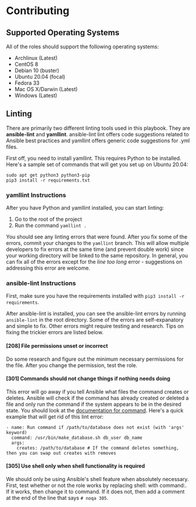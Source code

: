 # Contributing

## Supported Operating Systems

All of the roles should support the following operating systems:

* Archlinux (Latest)
* CentOS 8
* Debian 10 (buster)
* Ubuntu 20.04 (focal)
* Fedora 33
* Mac OS X/Darwin (Latest)
* Windows (Latest)

## Linting

There are primarily two different linting tools used in this playbook. They are **ansible-lint** and **yamllint**. ansible-lint lint offers code suggestions related to Ansible best practices and yamllint offers generic code suggestions for .yml files.

First off, you need to install yamllint. This requires Python to be installed. Here's a sample set of commands that will get you set up on Ubuntu 20.04:

```
sudo apt get python3 python3-pip
pip3 install -r requirements.txt
```

### yamllint Instructions

After you have Python and yamllint installed, you can start linting:

1. Go to the root of the project
2. Run the command `yamllint .`

You should see any linting errors that were found. After you fix some of the errors, commit your changes to the `yamllint` branch. This will allow multiple developers to fix errors at the same time (and prevent double work) since your working directory will be linked to the same repository. In general, you can fix all of the errors except for the _line too long_ error - suggestions on addressing this error are welcome.

### ansible-lint Instructions

First, make sure you have the requirements installed with `pip3 install -r requirements`.

After ansible-lint is installed, you can see the ansible-lint errors by running `ansible-lint` in the root directory. Some of the errors are self-expanatory and simple to fix. Other errors might require testing and research. Tips on fixing the trickier errors are listed below.

#### [208] File permissions unset or incorrect

Do some research and figure out the minimum necessary permissions for the file. After you change the permission, test the role.

#### [301] Commands should not change things if nothing needs doing

This error will go away if you tell Ansible what files the command creates or deletes. Ansible will check if the command has already created or deleted a file and only run the command if the system appears to be in the desired state. You should look at the [documentation for command](https://docs.ansible.com/ansible/latest/collections/ansible/builtin/command_module.html). Here's a quick example that will get rid of this lint error:

```
- name: Run command if /path/to/database does not exist (with 'args' keyword)
  command: /usr/bin/make_database.sh db_user db_name
  args:
    creates: /path/to/database # If the command deletes something, then you can swap out creates with removes
```

#### [305] Use shell only when shell functionality is required

We should only be using Ansible's shell feature when absolutely necessary. First, test whether or not the role works by replacing shell: with command:. If it works, then change it to command. If it does not, then add a comment at the end of the line that says `# noqa 305`.
